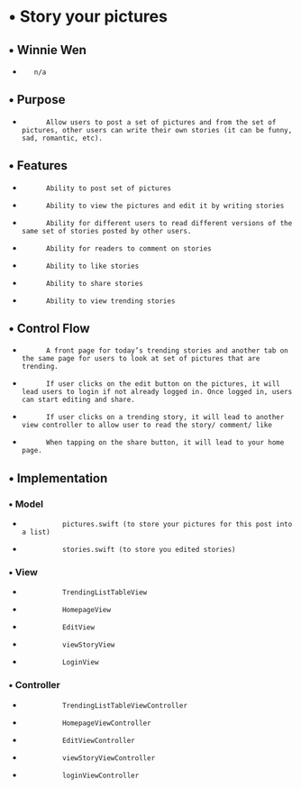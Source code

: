 #    •   Story your pictures 
##    •   Winnie Wen
*        n/a

##    •	Purpose
*       	Allow users to post a set of pictures and from the set of pictures, other users can write their own stories (it can be funny, sad, romantic, etc).

##    •	Features
*  	    	Ability to post set of pictures
*  	    	Ability to view the pictures and edit it by writing stories
*  	    	Ability for different users to read different versions of the same set of stories posted by other users.
*  	    	Ability for readers to comment on stories
*  	    	Ability to like stories
*  	    	Ability to share stories
*  	    	Ability to view trending stories

##    •	Control Flow
* 	    	A front page for today’s trending stories and another tab on the same page for users to look at set of pictures that are trending.
* 	    	If user clicks on the edit button on the pictures, it will lead users to login if not already logged in. Once logged in, users can start editing and share.
* 	    	If user clicks on a trending story, it will lead to another view controller to allow user to read the story/ comment/ like
* 	    	When tapping on the share button, it will lead to your home page.

##    •	Implementation
###	    •	Model
* 		    	pictures.swift (to store your pictures for this post into a list)
* 		    	stories.swift (to store you edited stories)

###	    •	View
* 		    	TrendingListTableView
* 		    	HomepageView
* 		    	EditView
* 		    	viewStoryView
* 		    	LoginView

###		•	Controller
* 		    	TrendingListTableViewController
* 		    	HomepageViewController
* 		    	EditViewController
* 		    	viewStoryViewController
* 		    	loginViewController